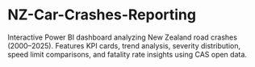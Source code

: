 # NZ-Car-Crashes-Reporting
Interactive Power BI dashboard analyzing New Zealand road crashes (2000–2025). Features KPI cards, trend analysis, severity distribution, speed limit comparisons, and fatality rate insights using CAS open data.
